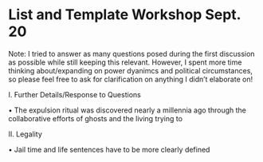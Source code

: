 # List and Template Workshop Sept. 20
Note: I tried to answer as many questions posed during the first discussion as possible while still keeping this relevant. However, I spent more time thinking about/expanding on power dyanimcs and political circumstances, so please feel free to ask for clarification on anything I didn’t elaborate on!

I. Further Details/Response to Questions

• The expulsion ritual was discovered nearly a millennia ago through the collaborative efforts of ghosts and the living trying to

II. Legality

• Jail time and life sentences have to be more clearly defined

